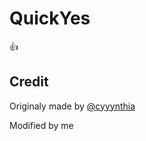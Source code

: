 # QuickYes

👍

## Credit

Originaly made by [@cyyynthia](https://github.com/cyyynthia)

Modified by me
